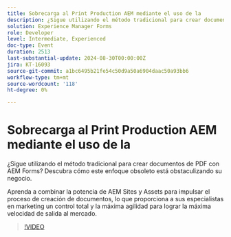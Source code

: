 ```yaml
---
title: Sobrecarga al Print Production AEM mediante el uso de la
description: ¿Sigue utilizando el método tradicional para crear documentos de PDF con AEM Forms? Descubra cómo este enfoque obsoleto está obstaculizando su negocio. Aprenda a combinar la potencia de AEM Sites y Assets para impulsar el proceso de creación de documentos, lo que proporciona a sus especialistas en marketing un control total y la máxima agilidad para lograr la máxima velocidad de salida al mercado.
solution: Experience Manager Forms
role: Developer
level: Intermediate, Experienced
doc-type: Event
duration: 2513
last-substantial-update: 2024-08-30T00:00:00Z
jira: KT-16093
source-git-commit: a1bc6495b21fe54c50d9a50a6904daac50a93bb6
workflow-type: tm+mt
source-wordcount: '118'
ht-degree: 0%

---
```



# Sobrecarga al Print Production AEM mediante el uso de la

¿Sigue utilizando el método tradicional para crear documentos de PDF con AEM Forms? Descubra cómo este enfoque obsoleto está obstaculizando su negocio.

Aprenda a combinar la potencia de AEM Sites y Assets para impulsar el proceso de creación de documentos, lo que proporciona a sus especialistas en marketing un control total y la máxima agilidad para lograr la máxima velocidad de salida al mercado.

>[!VIDEO](https://video.tv.adobe.com/v/3433166/?learn=on)

